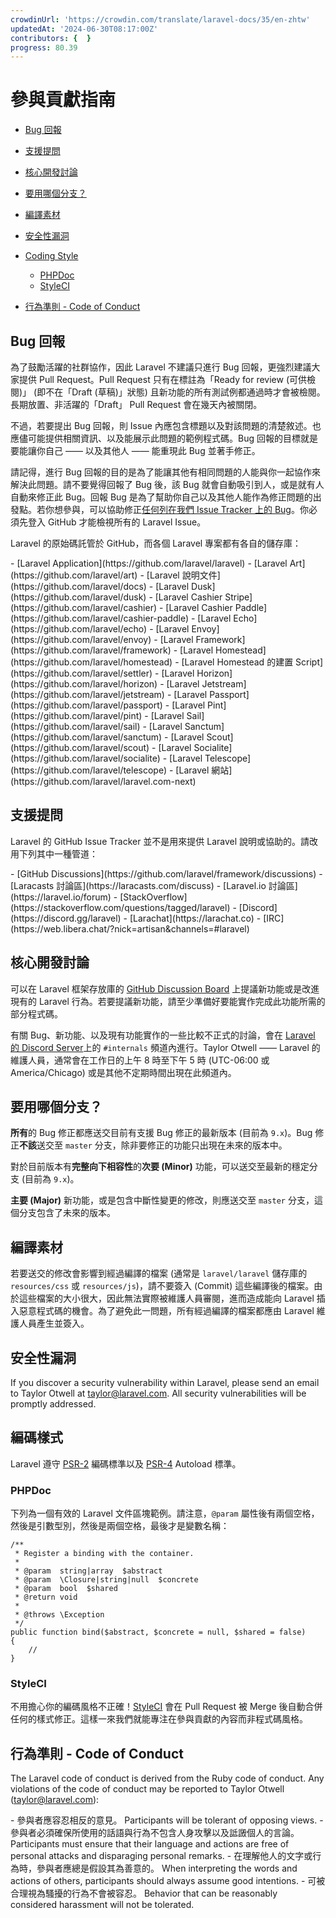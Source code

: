 ```yaml
---
crowdinUrl: 'https://crowdin.com/translate/laravel-docs/35/en-zhtw'
updatedAt: '2024-06-30T08:17:00Z'
contributors: {  }
progress: 80.39
---
```


# 參與貢獻指南

- [Bug 回報](#bug-reports)
- [支援提問](#support-questions)
- [核心開發討論](#core-development-discussion)
- [要用哪個分支？](#which-branch)
- [編譯素材](#compiled-assets)
- [安全性漏洞](#security-vulnerabilities)
- [Coding Style](#coding-style)
  - [PHPDoc](#phpdoc)
  - [StyleCI](#styleci)
  
- [行為準則 - Code of Conduct](#code-of-conduct)

<a name="bug-reports"></a>

## Bug 回報

為了鼓勵活躍的社群協作，因此 Laravel 不建議只進行 Bug 回報，更強烈建議大家提供 Pull Request。Pull Request 只有在標註為「Ready for review (可供檢閱)」 (即不在「Draft (草稿)」狀態) 且新功能的所有測試例都通過時才會被檢閱。長期放置、非活躍的「Draft」 Pull Request 會在幾天內被關閉。

不過，若要提出 Bug 回報，則 Issue 內應包含標題以及對該問題的清楚敘述。也應儘可能提供相關資訊、以及能展示此問題的範例程式碼。Bug 回報的目標就是要能讓你自己 —— 以及其他人 —— 能重現此 Bug 並著手修正。

請記得，進行 Bug 回報的目的是為了能讓其他有相同問題的人能與你一起協作來解決此問題。請不要覺得回報了 Bug 後，該 Bug 就會自動吸引到人，或是就有人自動來修正此 Bug。回報 Bug 是為了幫助你自己以及其他人能作為修正問題的出發點。若你想參與，可以協助修正[任何列在我們 Issue Tracker 上的 Bug](https://github.com/issues?q=is%3Aopen+is%3Aissue+label%3Abug+user%3Alaravel)。你必須先登入 GitHub 才能檢視所有的 Laravel Issue。

Laravel 的原始碼託管於 GitHub，而各個 Laravel 專案都有各自的儲存庫：

<div class="content-list" markdown="1">
- [Laravel Application](https://github.com/laravel/laravel)
- [Laravel Art](https://github.com/laravel/art)
- [Laravel 說明文件](https://github.com/laravel/docs)
- [Laravel Dusk](https://github.com/laravel/dusk)
- [Laravel Cashier Stripe](https://github.com/laravel/cashier)
- [Laravel Cashier Paddle](https://github.com/laravel/cashier-paddle)
- [Laravel Echo](https://github.com/laravel/echo)
- [Laravel Envoy](https://github.com/laravel/envoy)
- [Laravel Framework](https://github.com/laravel/framework)
- [Laravel Homestead](https://github.com/laravel/homestead)
- [Laravel Homestead 的建置 Script](https://github.com/laravel/settler)
- [Laravel Horizon](https://github.com/laravel/horizon)
- [Laravel Jetstream](https://github.com/laravel/jetstream)
- [Laravel Passport](https://github.com/laravel/passport)
- [Laravel Pint](https://github.com/laravel/pint)
- [Laravel Sail](https://github.com/laravel/sail)
- [Laravel Sanctum](https://github.com/laravel/sanctum)
- [Laravel Scout](https://github.com/laravel/scout)
- [Laravel Socialite](https://github.com/laravel/socialite)
- [Laravel Telescope](https://github.com/laravel/telescope)
- [Laravel 網站](https://github.com/laravel/laravel.com-next)

</div>
<a name="support-questions"></a>

## 支援提問

Laravel 的 GitHub Issue Tracker 並不是用來提供 Laravel 說明或協助的。請改用下列其中一種管道：

<div class="content-list" markdown="1">
- [GitHub Discussions](https://github.com/laravel/framework/discussions)
- [Laracasts 討論區](https://laracasts.com/discuss)
- [Laravel.io 討論區](https://laravel.io/forum)
- [StackOverflow](https://stackoverflow.com/questions/tagged/laravel)
- [Discord](https://discord.gg/laravel)
- [Larachat](https://larachat.co)
- [IRC](https://web.libera.chat/?nick=artisan&channels=#laravel)

</div>
<a name="core-development-discussion"></a>

## 核心開發討論

可以在 Laravel 框架存放庫的 [GitHub Discussion Board](https://github.com/laravel/framework/discussions) 上提議新功能或是改進現有的 Laravel 行為。若要提議新功能，請至少準備好要能實作完成此功能所需的部分程式碼。

有關 Bug、新功能、以及現有功能實作的一些比較不正式的討論，會在 [Laravel 的 Discord Server](https://discord.gg/laravel)上的 `#internals` 頻道內進行。Taylor Otwell —— Laravel 的維護人員，通常會在工作日的上午 8 時至下午 5 時 (UTC-06:00 或 America/Chicago) 或是其他不定期時間出現在此頻道內。

<a name="which-branch"></a>

## 要用哪個分支？

**所有**的 Bug 修正都應送交目前有支援 Bug 修正的最新版本 (目前為 `9.x`)。Bug 修正**不該**送交至 `master` 分支，除非要修正的功能只出現在未來的版本中。

對於目前版本有**完整向下相容性**的**次要 (Minor)** 功能，可以送交至最新的穩定分支 (目前為 `9.x`)。

**主要 (Major)** 新功能，或是包含中斷性變更的修改，則應送交至 `master` 分支，這個分支包含了未來的版本。

<a name="compiled-assets"></a>

## 編譯素材

若要送交的修改會影響到經過編譯的檔案 (通常是 `laravel/laravel` 儲存庫的 `resources/css` 或 `resources/js`)，請不要簽入 (Commit) 這些編譯後的檔案。由於這些檔案的大小很大，因此無法實際被維護人員審閱，進而造成能向 Laravel 插入惡意程式碼的機會。為了避免此一問題，所有經過編譯的檔案都應由 Laravel 維護人員產生並簽入。

<a name="security-vulnerabilities"></a>

## 安全性漏洞

If you discover a security vulnerability within Laravel, please send an email to Taylor Otwell at <a href="mailto:taylor@laravel.com">[taylor@laravel.com](mailto:taylor@laravel.com)</a>. All security vulnerabilities will be promptly addressed.

<a name="coding-style"></a>

## 編碼樣式

Laravel 遵守 [PSR-2](https://github.com/php-fig/fig-standards/blob/master/accepted/PSR-2-coding-style-guide.md) 編碼標準以及 [PSR-4](https://github.com/php-fig/fig-standards/blob/master/accepted/PSR-4-autoloader.md) Autoload 標準。

<a name="phpdoc"></a>

### PHPDoc

下列為一個有效的 Laravel 文件區塊範例。請注意，`@param` 屬性後有兩個空格，然後是引數型別，然後是兩個空格，最後才是變數名稱：

    /**
     * Register a binding with the container.
     *
     * @param  string|array  $abstract
     * @param  \Closure|string|null  $concrete
     * @param  bool  $shared
     * @return void
     *
     * @throws \Exception
     */
    public function bind($abstract, $concrete = null, $shared = false)
    {
        //
    }
<a name="styleci"></a>

### StyleCI

不用擔心你的編碼風格不正確！[StyleCI](https://styleci.io/) 會在 Pull Request 被 Merge 後自動合併任何的樣式修正。這樣一來我們就能專注在參與貢獻的內容而非程式碼風格。

<a name="code-of-conduct"></a>

## 行為準則 - Code of Conduct

The Laravel code of conduct is derived from the Ruby code of conduct. Any violations of the code of conduct may be reported to Taylor Otwell ([taylor@laravel.com](mailto:taylor@laravel.com)):

<div class="content-list" markdown="1">
- 參與者應容忍相反的意見。
  Participants will be tolerant of opposing views.
- 參與者必須確保所使用的話語與行為不包含人身攻擊以及詆譭個人的言論。
  Participants must ensure that their language and actions are free of personal attacks and disparaging personal remarks.
- 在理解他人的文字或行為時，參與者應總是假設其為善意的。
  When interpreting the words and actions of others, participants should always assume good intentions.
- 可被合理視為騷擾的行為不會被容忍。
  Behavior that can be reasonably considered harassment will not be tolerated.

</div>